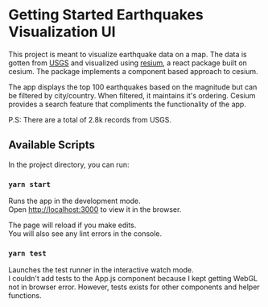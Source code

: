 # Getting Started Earthquakes Visualization UI

This project is meant to visualize earthquake data on a map. The data is gotten from [USGS](https://earthquake.usgs.gov/earthquakes/search/) and visualized using [resium](https://resium.darwineducation.com/), a react package built on cesium. The package implements a component based approach to cesium.

The app displays the top 100 earthquakes based on the magnitude but can be filtered by city/country. When filtered, it maintains it's ordering. Cesium provides a search feature that compliments the functionality of the app.

P.S: There are a total of 2.8k records from USGS.

## Available Scripts

In the project directory, you can run:

### `yarn start`

Runs the app in the development mode.\
Open [http://localhost:3000](http://localhost:3000) to view it in the browser.

The page will reload if you make edits.\
You will also see any lint errors in the console.

### `yarn test`

Launches the test runner in the interactive watch mode.\
I couldn't add tests to the App.js component because I kept getting WebGL not in browser error. However, tests exists for other components and helper functions.
